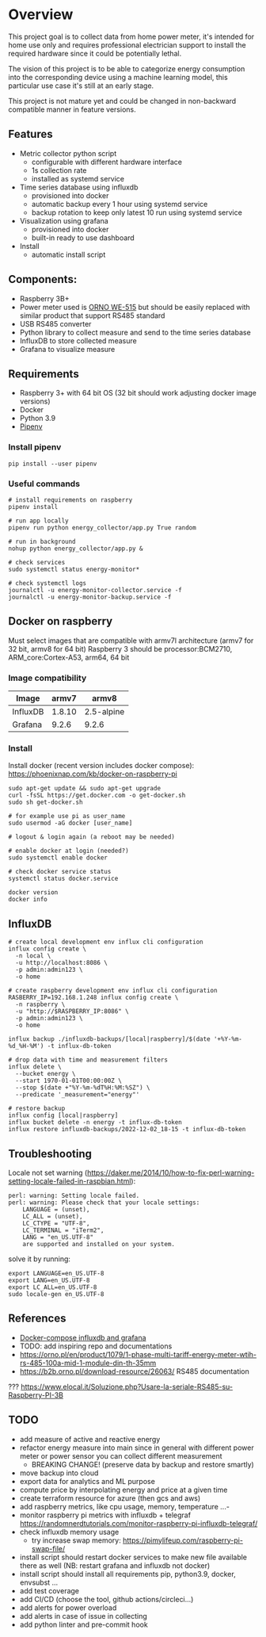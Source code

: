 # Overview
This project goal is to collect data from home power meter, it's intended for home use only and requires professional electrician support to install the required hardware since it could be potentially lethal. 

The vision of this project is to be able to categorize energy consumption into the corresponding device using a machine learning model, this particular use case it's still at an early stage.

This project is not mature yet and could be changed in non-backward compatible manner in feature versions. 

## Features
- Metric collector python script
  - configurable with different hardware interface
  - 1s collection rate
  - installed as systemd service
- Time series database using influxdb
  - provisioned into docker
  - automatic backup every 1 hour using systemd service
  - backup rotation to keep only latest 10 run using systemd service
- Visualization using grafana
  - provisioned into docker
  - built-in ready to use dashboard
- Install
  - automatic install script

## Components:
- Raspberry 3B+
- Power meter used is [ORNO WE-515](https://www.partner.orno.pl/manuals/OR-WE-512,514,515_manual_EN.pdf) but should be easily replaced with similar product that support RS485 standard 
- USB RS485 converter
- Python library to collect measure and send to the time series database
- InfluxDB to store collected measure
- Grafana to visualize measure


## Requirements
- Raspberry 3+ with 64 bit OS (32 bit should work adjusting docker image versions)
- Docker
- Python 3.9
- [Pipenv](https://pipenv.pypa.io/en/latest/)

### Install pipenv
```
pip install --user pipenv
```

### Useful commands

```
# install requirements on raspberry
pipenv install

# run app locally
pipenv run python energy_collector/app.py True random

# run in background
nohup python energy_collector/app.py &

# check services
sudo systemctl status energy-monitor*

# check systemctl logs
journalctl -u energy-monitor-collector.service -f
journalctl -u energy-monitor-backup.service -f
```


## Docker on raspberry
Must select images that are compatible with armv7l architecture (armv7 for 32 bit, armv8 for 64 bit)
Raspberry 3 should be processor:BCM2710, ARM_core:Cortex-A53, arm64, 64 bit


### Image compatibility

| Image     | armv7  | armv8      |
| --------- | ------ | ---------- |
| InfluxDB  | 1.8.10 | 2.5-alpine |
| Grafana   | 9.2.6  | 9.2.6      |


### Install
Install docker (recent version includes docker compose): https://phoenixnap.com/kb/docker-on-raspberry-pi
```
sudo apt-get update && sudo apt-get upgrade
curl -fsSL https://get.docker.com -o get-docker.sh
sudo sh get-docker.sh

# for example use pi as user_name
sudo usermod -aG docker [user_name]

# logout & login again (a reboot may be needed)

# enable docker at login (needed?)
sudo systemctl enable docker

# check docker service status
systemctl status docker.service

docker version
docker info
```

## InfluxDB
```
# create local development env influx cli configuration
influx config create \
  -n local \
  -u http://localhost:8086 \
  -p admin:admin123 \
  -o home
  
# create raspberry development env influx cli configuration
RASBERRY_IP=192.168.1.248 influx config create \
  -n raspberry \
  -u "http://$RASPBERRY_IP:8086" \
  -p admin:admin123 \
  -o home
  
influx backup ./influxdb-backups/[local|raspberry]/$(date '+%Y-%m-%d_%H-%M') -t influx-db-token

# drop data with time and measurement filters
influx delete \
  --bucket energy \
  --start 1970-01-01T00:00:00Z \
  --stop $(date +"%Y-%m-%dT%H:%M:%SZ") \
  --predicate '_measurement="energy"'
  
# restore backup
influx config [local|raspberry]
influx bucket delete -n energy -t influx-db-token
influx restore influxdb-backups/2022-12-02_18-15 -t influx-db-token
```


## Troubleshooting
Locale not set warning (https://daker.me/2014/10/how-to-fix-perl-warning-setting-locale-failed-in-raspbian.html):
```shell
perl: warning: Setting locale failed.
perl: warning: Please check that your locale settings:
	LANGUAGE = (unset),
	LC_ALL = (unset),
	LC_CTYPE = "UTF-8",
	LC_TERMINAL = "iTerm2",
	LANG = "en_US.UTF-8"
    are supported and installed on your system.
```
solve it by running:
```shell
export LANGUAGE=en_US.UTF-8
export LANG=en_US.UTF-8
export LC_ALL=en_US.UTF-8
sudo locale-gen en_US.UTF-8
```

## References
- [Docker-compose influxdb and grafana](https://github.com/jkehres/docker-compose-influxdb-grafana/blob/master/docker-compose.yml)
- TODO: add inspiring repo and documentations
- https://orno.pl/en/product/1079/1-phase-multi-tariff-energy-meter-wtih-rs-485-100a-mid-1-module-din-th-35mm
- https://b2b.orno.pl/download-resource/26063/ RS485 documentation

??? https://www.elocal.it/Soluzione.php?Usare-la-seriale-RS485-su-Raspberry-PI-3B


## TODO
- add measure of active and reactive energy 
- refactor energy measure into main since in general with different power meter or power sensor you can collect different measurement 
  - BREAKING CHANGE! (preserve data by backup and restore smartly)
- move backup into cloud
- export data for analytics and ML purpose
- compute price by interpolating energy and price at a given time
- create terraform resource for azure (then gcs and aws)
- add raspberry metrics, like cpu usage, memory, temperature ...- 
- monitor raspberry pi metrics with influxdb + telegraf https://randomnerdtutorials.com/monitor-raspberry-pi-influxdb-telegraf/
- check influxdb memory usage 
  - try increase swap memory: https://pimylifeup.com/raspberry-pi-swap-file/ 
- install script should restart docker services to make new file available there as well (NB: restart grafana and influxdb not docker)
- install script should install all requirements pip, python3.9, docker, envsubst ...
- add test coverage
- add CI/CD (choose the tool, github actions/circleci...)
- add alerts for power overload
- add alerts in case of issue in collecting
- add python linter and pre-commit hook  
 
